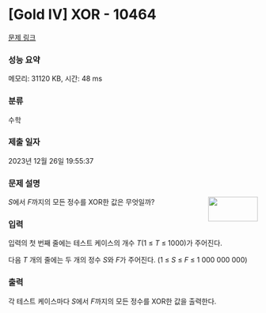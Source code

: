 # [Gold IV] XOR - 10464 

[문제 링크](https://www.acmicpc.net/problem/10464) 

### 성능 요약

메모리: 31120 KB, 시간: 48 ms

### 분류

수학

### 제출 일자

2023년 12월 26일 19:55:37

### 문제 설명

<p><img alt="" src="https://www.acmicpc.net/upload/images2/XOR.png" style="float:right; height:50px; width:100px"> <em>S</em>에서 <em>F</em>까지의 모든 정수를 XOR한 값은 무엇일까?</p>

### 입력 

 <p>입력의 첫 번째 줄에는 테스트 케이스의 개수 <em>T</em>(1 ≤ <em>T</em> ≤ 1000)가 주어진다.</p>

<p>다음 <em>T</em> 개의 줄에는 두 개의 정수 <em>S</em>와 <em>F</em>가 주어진다. (1 ≤ <em>S</em> ≤ <em>F</em> ≤ 1 000 000 000)</p>

### 출력 

 <p>각 테스트 케이스마다 <em>S</em>에서 <em>F</em>까지의 모든 정수를 XOR한 값을 출력한다.</p>

